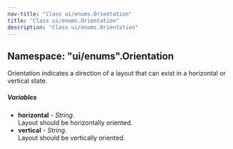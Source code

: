 ```yaml
---
nav-title: "Class ui/enums.Orientation"
title: "Class ui/enums.Orientation"
description: "Class ui/enums.Orientation"
---
```

## Namespace: "ui/enums".Orientation
Orientation indicates a direction of a layout that can exist in a horizontal or vertical state.

##### Variables
 - **horizontal** - _String_.    
  Layout should be horizontally oriented.
 - **vertical** - _String_.    
  Layout should be vertically oriented.